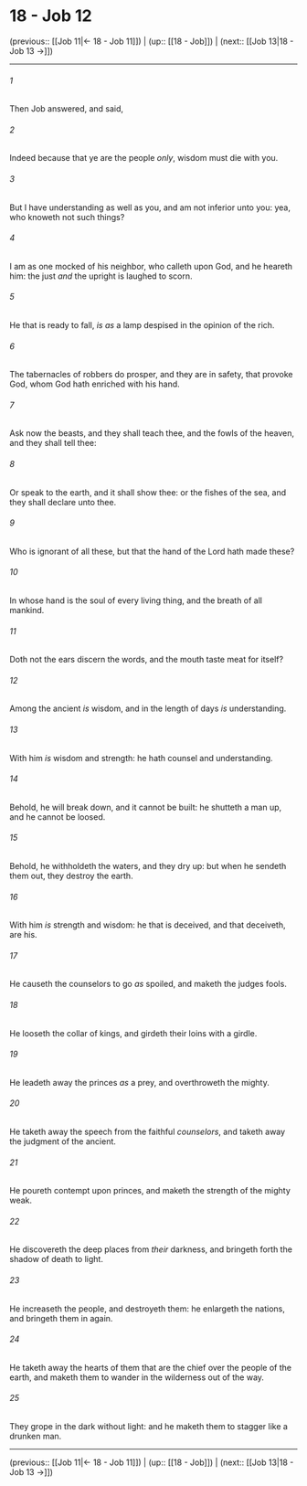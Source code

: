 # 18 - Job 12

(previous:: [[Job 11|← 18 - Job 11]]) | (up:: [[18 - Job]]) | (next:: [[Job 13|18 - Job 13 →]])

***


###### 1 
Then Job answered, and said, 

###### 2 
Indeed because that ye are the people _only_, wisdom must die with you. 

###### 3 
But I have understanding as well as you, and am not inferior unto you: yea, who knoweth not such things? 

###### 4 
I am as one mocked of his neighbor, who calleth upon God, and he heareth him: the just _and_ the upright is laughed to scorn. 

###### 5 
He that is ready to fall, _is as_ a lamp despised in the opinion of the rich. 

###### 6 
The tabernacles of robbers do prosper, and they are in safety, that provoke God, whom God hath enriched with his hand. 

###### 7 
Ask now the beasts, and they shall teach thee, and the fowls of the heaven, and they shall tell thee: 

###### 8 
Or speak to the earth, and it shall show thee: or the fishes of the sea, and they shall declare unto thee. 

###### 9 
Who is ignorant of all these, but that the hand of the Lord hath made these? 

###### 10 
In whose hand is the soul of every living thing, and the breath of all mankind. 

###### 11 
Doth not the ears discern the words, and the mouth taste meat for itself? 

###### 12 
Among the ancient _is_ wisdom, and in the length of days _is_ understanding. 

###### 13 
With him _is_ wisdom and strength: he hath counsel and understanding. 

###### 14 
Behold, he will break down, and it cannot be built: he shutteth a man up, and he cannot be loosed. 

###### 15 
Behold, he withholdeth the waters, and they dry up: but when he sendeth them out, they destroy the earth. 

###### 16 
With him _is_ strength and wisdom: he that is deceived, and that deceiveth, are his. 

###### 17 
He causeth the counselors to go _as_ spoiled, and maketh the judges fools. 

###### 18 
He looseth the collar of kings, and girdeth their loins with a girdle. 

###### 19 
He leadeth away the princes _as_ a prey, and overthroweth the mighty. 

###### 20 
He taketh away the speech from the faithful _counselors_, and taketh away the judgment of the ancient. 

###### 21 
He poureth contempt upon princes, and maketh the strength of the mighty weak. 

###### 22 
He discovereth the deep places from _their_ darkness, and bringeth forth the shadow of death to light. 

###### 23 
He increaseth the people, and destroyeth them: he enlargeth the nations, and bringeth them in again. 

###### 24 
He taketh away the hearts of them that are the chief over the people of the earth, and maketh them to wander in the wilderness out of the way. 

###### 25 
They grope in the dark without light: and he maketh them to stagger like a drunken man.

***

(previous:: [[Job 11|← 18 - Job 11]]) | (up:: [[18 - Job]]) | (next:: [[Job 13|18 - Job 13 →]])
